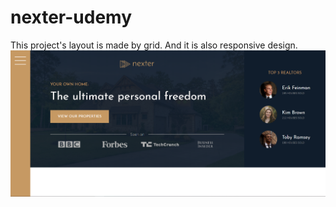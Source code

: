 # nexter-udemy
This project's layout is made by grid. And it is also responsive design.
<img src="img/CSS-GRID-nexter-udemy.png">